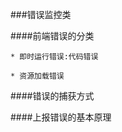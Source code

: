 ###错误监控类

####前端错误的分类

    * 即时运行错误:代码错误
    
    * 资源加载错误
    
    
    
    

####错误的捕获方式



####上报错误的基本原理
